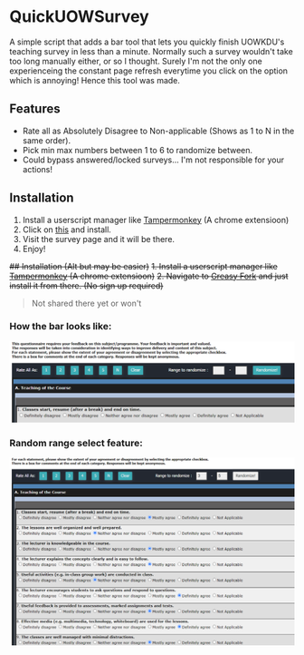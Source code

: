 # QuickUOWSurvey
A simple script that adds a bar tool that lets you quickly finish UOWKDU's teaching survey in less than a minute. Normally
such a survey wouldn't take too long manually either, or so I thought. Surely I'm not the only one experienceing the constant
page refresh everytime you click on the option which is annoying! Hence this tool was made.

## Features
- Rate all as Absolutely Disagree to Non-applicable (Shows as 1 to N in the same order).
- Pick min max numbers between 1 to 6 to randomize between.
- Could bypass answered/locked surveys... I'm not responsible for your actions!

## Installation
1. Install a userscript manager like [Tampermonkey](https://www.tampermonkey.net/) (A chrome extensioon)
2. Click on [this](https://github.com/HageFX-78/QuickUOWSurvey/raw/main/surveyQuickSelect.user.js) and install.
3. Visit the survey page and it will be there.
4. Enjoy!

~~## Installation (Alt but may be easier)~~
~~1. Install a userscript manager like [Tampermonkey](https://www.tampermonkey.net/) (A chrome extensioon)~~
~~2. Navigate to [Greasy Fork](https://www.google.com) and just install it from there. (No sign up required)~~
> Not shared there yet or won't

### How the bar looks like:
![Screenshot of it would look like](toolBar.png)
### Random range select feature:
![Screenshot of it would look like](randomRange.png)
